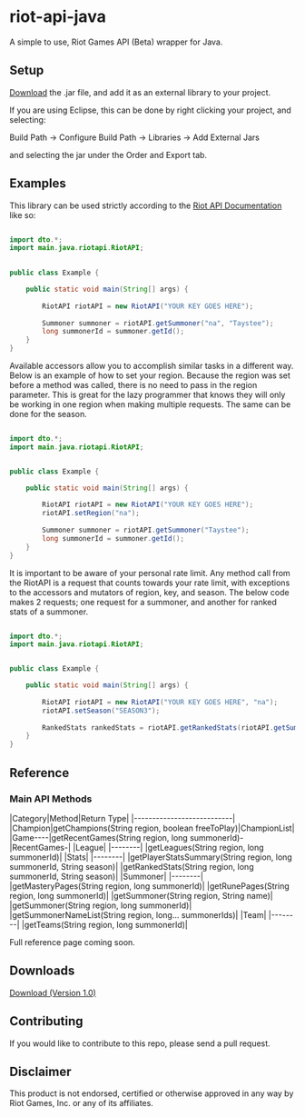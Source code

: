 riot-api-java
=============

A simple to use, Riot Games API (Beta) wrapper for Java.

## Setup

[Download](https://www.dropbox.com/s/te7kxqqrhzsp60e/riot-api-java.jar) the .jar file, and add it as an external library to your project.

If you are using Eclipse, this can be done by right clicking your project, and selecting:

Build Path -> Configure Build Path -> Libraries -> Add External Jars

and selecting the jar under the Order and Export tab.

## Examples

This library can be used strictly according to the [Riot API Documentation](https://developer.riotgames.com/api/methods) like so:

```java

import dto.*;
import main.java.riotapi.RiotAPI;
	

public class Example {

	public static void main(String[] args) {
			
		RiotAPI riotAPI = new RiotAPI("YOUR KEY GOES HERE");
		
		Summoner summoner = riotAPI.getSummoner("na", "Taystee");
		long summonerId = summoner.getId();
	}
}

```


Available accessors allow you to accomplish similar tasks in a different way.
Below is an example of how to set your region. Because the region was set before a method was called, there is no need to pass in the region parameter. This is great for the lazy programmer that knows they will only be working in one region when making multiple requests. The same can be done for the season.


```java

import dto.*;
import main.java.riotapi.RiotAPI;


public class Example {

	public static void main(String[] args) {
		
		RiotAPI riotAPI = new RiotAPI("YOUR KEY GOES HERE");
		riotAPI.setRegion("na");
		
		Summoner summoner = riotAPI.getSummoner("Taystee");
		long summonerId = summoner.getId();
	}
}

```


It is important to be aware of your personal rate limit. Any method call from the RiotAPI is a request that counts towards your rate limit, with exceptions to the accessors and mutators of region, key, and season. The below code makes 2 requests; one request for a summoner, and another for ranked stats of a summoner.



```java

import dto.*;
import main.java.riotapi.RiotAPI;


public class Example {

	public static void main(String[] args) {
		
		RiotAPI riotAPI = new RiotAPI("YOUR KEY GOES HERE", "na");
		riotAPI.setSeason("SEASON3");
		
		RankedStats rankedStats = riotAPI.getRankedStats(riotAPI.getSummoner("Taystee").getId());
	}
}

```

## Reference

### Main API Methods

|Category|Method|Return Type|
|---------------------------|
|Champion|getChampions(String region, boolean freeToPlay)|ChampionList|
|Game----|getRecentGames(String region, long summonerId)-|RecentGames-|
|League|
|--------|
|getLeagues(String region, long summonerId)|
|Stats|
|--------|
|getPlayerStatsSummary(String region, long summonerId, String season)|
|getRankedStats(String region, long summonerId, String season)|
|Summoner|
|--------|
|getMasteryPages(String region, long summonerId)|
|getRunePages(String region, long summonerId)|
|getSummoner(String region, String name)|
|getSummoner(String region, long summonerId)|
|getSummonerNameList(String region, long... summonerIds)|
|Team|
|--------|
|getTeams(String region, long summonerId)|

Full reference page coming soon.

## Downloads
[Download (Version 1.0)](https://www.dropbox.com/s/te7kxqqrhzsp60e/riot-api-java.jar)

## Contributing
If you would like to contribute to this repo, please send a pull request.

## Disclaimer
This product is not endorsed, certified or otherwise approved in any way by Riot Games, Inc. or any of its affiliates.
